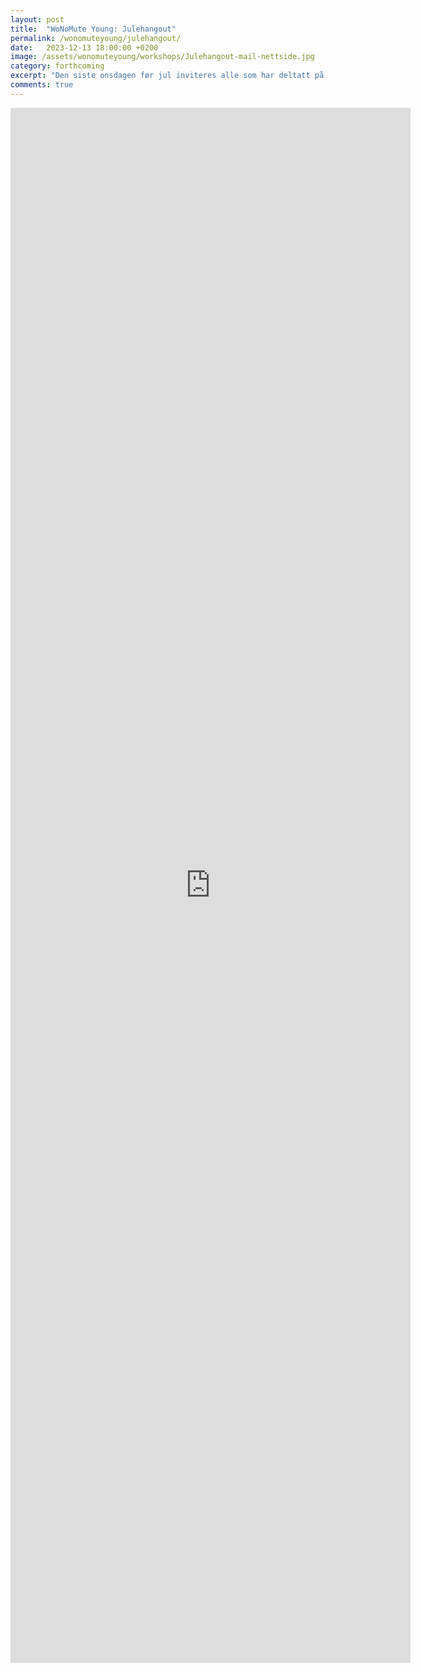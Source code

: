 ```yaml
---
layout: post
title:  "WoNoMute Young: Julehangout"
permalink: /wonomuteyoung/julehangout/
date:   2023-12-13 18:00:00 +0200
image: /assets/wonomuteyoung/workshops/Julehangout-mail-nettside.jpg
category: forthcoming
excerpt: "Den siste onsdagen før jul inviteres alle som har deltatt på høstens workshops til julehangout på Startblokka. Det blir pizza, musikalske innslag fra Ane Bjerkan og Murmur, og mulighet for å bli bedre kjent med hverandre og snakke om hva vi har lært på workshop dette semesteret. Velkommen!"
comments: true
---
```


<iframe src="https://docs.google.com/forms/d/e/1FAIpQLSeMH9V31YJBS-1-NTyxJolfOiC7y2CcpvBt-V68vO52Wym5ag/viewform?embedded=true" width="640" height="2488" frameborder="0" marginheight="0" marginwidth="0">Laster inn …</iframe>
